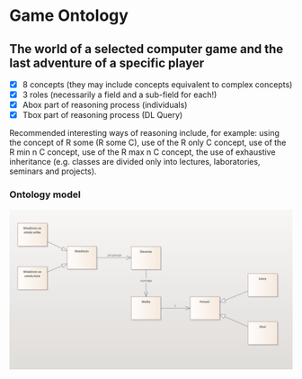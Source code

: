# Game Ontology

## The world of a selected computer game and the last adventure of a specific player

- [x] 8 concepts (they may include concepts equivalent to complex concepts)
- [x] 3 roles (necessarily a field and a sub-field for each!)
- [x] Abox part of reasoning process (individuals)
- [x] Tbox part of reasoning process (DL Query)

Recommended interesting ways of reasoning include, for example:
using the concept of R some (R some C),
use of the R only C concept,
use of the R min n C concept,
use of the R max n C concept,
the use of exhaustive inheritance (e.g. classes are divided only into lectures, laboratories, seminars and projects).

### Ontology model

![OntologyModel](/model.png)
